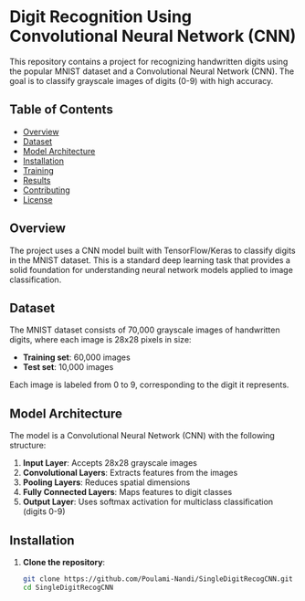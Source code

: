 # Digit Recognition Using Convolutional Neural Network (CNN)

This repository contains a project for recognizing handwritten digits using the popular MNIST dataset and a Convolutional Neural Network (CNN). The goal is to classify grayscale images of digits (0-9) with high accuracy.

## Table of Contents
- [Overview](#overview)
- [Dataset](#dataset)
- [Model Architecture](#model-architecture)
- [Installation](#installation)
- [Training](#training)
- [Results](#results)
- [Contributing](#contributing)
- [License](#license)

## Overview
The project uses a CNN model built with TensorFlow/Keras to classify digits in the MNIST dataset. This is a standard deep learning task that provides a solid foundation for understanding neural network models applied to image classification.

## Dataset
The MNIST dataset consists of 70,000 grayscale images of handwritten digits, where each image is 28x28 pixels in size:
- **Training set**: 60,000 images
- **Test set**: 10,000 images

Each image is labeled from 0 to 9, corresponding to the digit it represents.

## Model Architecture
The model is a Convolutional Neural Network (CNN) with the following structure:
1. **Input Layer**: Accepts 28x28 grayscale images
2. **Convolutional Layers**: Extracts features from the images
3. **Pooling Layers**: Reduces spatial dimensions
4. **Fully Connected Layers**: Maps features to digit classes
5. **Output Layer**: Uses softmax activation for multiclass classification (digits 0-9)

## Installation

1. **Clone the repository**:
   ```bash
   git clone https://github.com/Poulami-Nandi/SingleDigitRecogCNN.git
   cd SingleDigitRecogCNN
